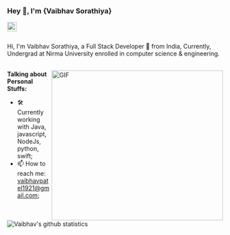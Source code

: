 ### Hey 👋, I'm {Vaibhav Sorathiya}

<a href="https://www.linkedin.com/in/vaibhav-patel-19290/">
  <img align="left" alt="Vaibhav's Linkedin" width="22px" src="https://cdn.jsdelivr.net/npm/simple-icons@v3/icons/linkedin.svg" />
</a>

<br />
<br />

Hi, I'm Vaibhav Sorathiya, a Full Stack Developer 🚀 from India, Currently, Undergrad at Nirma University enrolled in computer science & engineering. 
<br/>
<br/>

  <img align="right" height="350" width="400" alt="GIF" src="https://user-images.githubusercontent.com/30389552/87849796-0ee50480-c909-11ea-9290-32577c0f356e.gif" />

**Talking about Personal Stuffs:**

- 🛠 Currently working with Java, javascript, NodeJs, python, swift; 
- 📫 How to reach me: vaibhavpatel1921@gmail.com;

![Vaibhav's github statistics](https://github-readme-stats.vercel.app/api?username=vaibhav1929&show_icons=true&hide_border=true)
